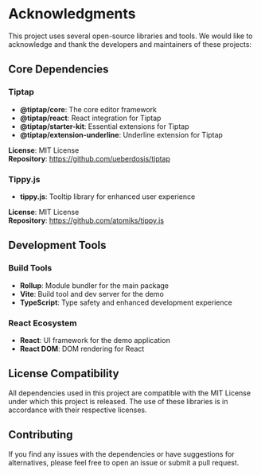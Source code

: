 # Acknowledgments

This project uses several open-source libraries and tools. We would like to acknowledge and thank the developers and maintainers of these projects:

## Core Dependencies

### Tiptap
- **@tiptap/core**: The core editor framework
- **@tiptap/react**: React integration for Tiptap
- **@tiptap/starter-kit**: Essential extensions for Tiptap
- **@tiptap/extension-underline**: Underline extension for Tiptap

**License**: MIT License  
**Repository**: https://github.com/ueberdosis/tiptap

### Tippy.js
- **tippy.js**: Tooltip library for enhanced user experience

**License**: MIT License  
**Repository**: https://github.com/atomiks/tippy.js

## Development Tools

### Build Tools
- **Rollup**: Module bundler for the main package
- **Vite**: Build tool and dev server for the demo
- **TypeScript**: Type safety and enhanced development experience

### React Ecosystem
- **React**: UI framework for the demo application
- **React DOM**: DOM rendering for React

## License Compatibility

All dependencies used in this project are compatible with the MIT License under which this project is released. The use of these libraries is in accordance with their respective licenses.

## Contributing

If you find any issues with the dependencies or have suggestions for alternatives, please feel free to open an issue or submit a pull request.
